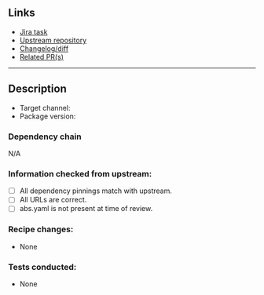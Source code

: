 ## Links

- [Jira task]()
- [Upstream repository]()
- [Changelog/diff]()
- [Related PR(s)]()

--------------------

## Description

- Target channel: 
- Package version: 
### Dependency chain
N/A

### Information checked from upstream: 

- [ ] All dependency pinnings match with upstream.
- [ ] All URLs are correct.
- [ ] abs.yaml is not present at time of review.
### Recipe changes:

- None

### Tests conducted:

- None